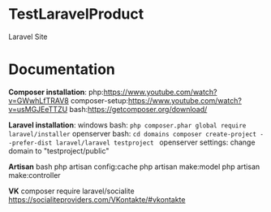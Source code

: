 # TestLaravelProduct
Laravel Site


# Documentation 
**Composer installation**:
php:https://www.youtube.com/watch?v=GWwhLfTRAV8
composer-setup:https://www.youtube.com/watch?v=usMGJEeTTZU
bash:https://getcomposer.org/download/

**Laravel installation**:
windows bash: ```php composer.phar global require laravel/installer```
openserver bash: ```cd domains
                    composer create-project --prefer-dist laravel/laravel testproject
                 ```
openserver settings: change domain to "testproject/public"                 

**Artisan**
bash php artisan config:cache
php artisan make:model
php artisan make:controller

**VK**
composer require laravel/socialite
https://socialiteproviders.com/VKontakte/#vkontakte
